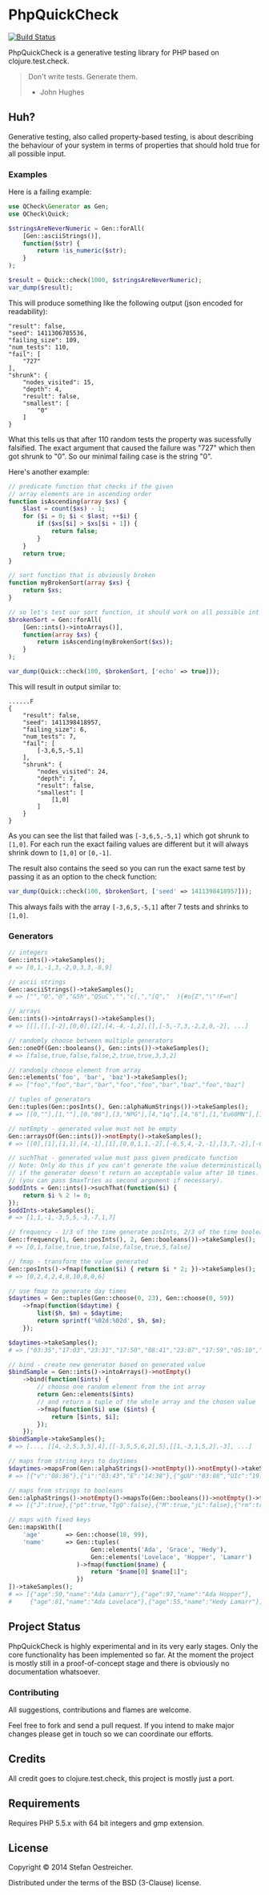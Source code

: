 # PhpQuickCheck

[![Build Status](https://travis-ci.org/steos/php-quickcheck.svg?branch=master)](https://travis-ci.org/steos/php-quickcheck)

PhpQuickCheck is a generative testing library for PHP based on
clojure.test.check.

> Don't write tests. Generate them.
> - John Hughes

## Huh?

Generative testing, also called property-based testing, is about
describing the behaviour of your system in terms of properties that
should hold true for all possible input.

### Examples

Here is a failing example:

```php
use QCheck\Generator as Gen;
use QCheck\Quick;

$stringsAreNeverNumeric = Gen::forAll(
    [Gen::asciiStrings()],
    function($str) {
        return !is_numeric($str);
    }
);

$result = Quick::check(1000, $stringsAreNeverNumeric);
var_dump($result);
```

This will produce something like the following output (json encoded for readability):

```
"result": false,
"seed": 1411306705536,
"failing_size": 109,
"num_tests": 110,
"fail": [
    "727"
],
"shrunk": {
    "nodes_visited": 15,
    "depth": 4,
    "result": false,
    "smallest": [
        "0"
    ]
}
```

What this tells us that after 110 random tests the property was sucessfully falsified.
The exact argument that caused the failure was "727" which then got shrunk to "0".
So our minimal failing case is the string "0".

Here's another example:

```php
// predicate function that checks if the given
// array elements are in ascending order
function isAscending(array $xs) {
    $last = count($xs) - 1;
    for ($i = 0; $i < $last; ++$i) {
        if ($xs[$i] > $xs[$i + 1]) {
            return false;
        }
    }
    return true;
}

// sort function that is obviously broken
function myBrokenSort(array $xs) {
    return $xs;
}

// so let's test our sort function, it should work on all possible int arrays
$brokenSort = Gen::forAll(
    [Gen::ints()->intoArrays()],
    function(array $xs) {
        return isAscending(myBrokenSort($xs));
    }
);

var_dump(Quick::check(100, $brokenSort, ['echo' => true]));

```

This will result in output similar to:
```
......F
{
    "result": false,
    "seed": 1411398418957,
    "failing_size": 6,
    "num_tests": 7,
    "fail": [
        [-3,6,5,-5,1]
    ],
    "shrunk": {
        "nodes_visited": 24,
        "depth": 7,
        "result": false,
        "smallest": [
            [1,0]
        ]
    }
}

```

As you can see the list that failed was `[-3,6,5,-5,1]` which got shrunk to `[1,0]`. For each run
the exact failing values are different but it will always shrink down to `[1,0]` or `[0,-1]`.

The result also contains the seed so you can run the exact same test by passing it as an option
to the check function:

```php
var_dump(Quick::check(100, $brokenSort, ['seed' => 1411398418957]));
```

This always fails with the array `[-3,6,5,-5,1]` after 7 tests and shrinks to `[1,0]`.

### Generators

```php
// integers
Gen::ints()->takeSamples();
# => [0,1,-1,3,-2,0,3,3,-8,9]

// ascii strings
Gen::asciiStrings()->takeSamples();
# => ["","O","@","&5h","QSuC","","c[,","[Q","  ){#o{Z","\"!F=n"]

// arrays
Gen::ints()->intoArrays()->takeSamples();
# => [[],[],[-2],[0,0],[2],[4,-4,-1,2],[],[-5,-7,3,-2,2,0,-2], ...]

// randomly choose between multiple generators
Gen::oneOf(Gen::booleans(), Gen::ints())->takeSamples();
# => [false,true,false,false,2,true,true,3,3,2]

// randomly choose element from array
Gen::elements('foo', 'bar', 'baz')->takeSamples();
# => ["foo","foo","bar","bar","foo","foo","bar","baz","foo","baz"]

// tuples of generators
Gen::tuples(Gen::posInts(), Gen::alphaNumStrings())->takeSamples();
# => [[0,""],[1,""],[0,"86"],[3,"NPG"],[4,"1q"],[4,"6"],[1,"Eu60MN"],[1,"6q9D8wm"], ...]

// notEmpty - generated value must not be empty
Gen::arraysOf(Gen::ints())->notEmpty()->takeSamples();
# => [[0],[1],[1,1],[4,-1],[1],[0,0,1,1,-2],[-6,5,4,-2,-1],[3,7,-2],[-6,5],[-1,1,-4]]

// suchThat - generated value must pass given predicate function
// Note: Only do this if you can't generate the value deterministically. SuchThat may fail
// if the generator doesn't return an acceptable value after 10 times.
// (you can pass $maxTries as second argument if necessary).
$oddInts = Gen::ints()->suchThat(function($i) {
    return $i % 2 != 0;
});
$oddInts->takeSamples();
# => [1,1,-1,-3,5,5,-3,-7,1,7]

// frequency - 1/3 of the time generate posInts, 2/3 of the time booleans
Gen::frequency(1, Gen::posInts(), 2, Gen::booleans())->takeSamples();
# => [0,1,false,true,true,false,false,true,5,false]

// fmap - transform the value generated
Gen::posInts()->fmap(function($i) { return $i * 2; })->takeSamples();
# => [0,2,4,2,4,8,10,8,0,6]

// use fmap to generate day times
$daytimes = Gen::tuples(Gen::choose(0, 23), Gen::choose(0, 59))
    ->fmap(function($daytime) {
        list($h, $m) = $daytime;
        return sprintf('%02d:%02d', $h, $m);
    });

$daytimes->takeSamples();
# => ["03:35","17:03","23:31","17:50","08:41","23:07","17:59","05:10","03:47","09:36"]

// bind - create new generator based on generated value
$bindSample = Gen::ints()->intoArrays()->notEmpty()
    ->bind(function($ints) {
        // choose one random element from the int array
        return Gen::elements($ints)
        // and return a tuple of the whole array and the chosen value
        ->fmap(function($i) use ($ints) {
            return [$ints, $i];
        });
    });
$bindSample->takeSamples();
# => [..., [[4,-2,5,3,5],4],[[-3,5,5,6,2],5],[[1,-3,1,5,2],-3], ...]

// maps from string keys to daytimes
$daytimes->mapsFrom(Gen::alphaStrings()->notEmpty())->notEmpty()->takeSamples();
# => [{"v":"08:36"},{"i":"03:43","E":"14:38"},{"gUU":"03:08","UIc":"19:24"}, ...]

// maps from strings to booleans
Gen::alphaStrings()->notEmpty()->mapsTo(Gen::booleans())->notEmpty()->takeSamples();
# => [{"J":true},{"pt":true,"TgQ":false},{"M":true,"jL":false},{"rm":true}, ...]

// maps with fixed keys
Gen::mapsWith([
    'age'       => Gen::choose(18, 99),
    'name'      => Gen::tuples(
                       Gen::elements('Ada', 'Grace', 'Hedy'),
                       Gen::elements('Lovelace', 'Hopper', 'Lamarr')
                   )->fmap(function($name) {
                       return "$name[0] $name[1]";
                   })
])->takeSamples();
# => [{"age":50,"name":"Ada Lamarr"},{"age":97,"name":"Ada Hopper"},
#     {"age":81,"name":"Ada Lovelace"},{"age":55,"name":"Hedy Lamarr"}, ...]
```

## Project Status

PhpQuickCheck is highly experimental and in its very early stages. Only
the core functionality has been implemented so far. At the moment the
project is mostly still in a proof-of-concept stage and there is
obviously no documentation whatsoever.

### Contributing

All suggestions, contributions and flames are welcome.

Feel free to fork and send a pull request. If you intend to make
major changes please get in touch so we can coordinate our efforts.

## Credits

All credit goes to clojure.test.check, this project is mostly just a
port.

## Requirements

Requires PHP 5.5.x with 64 bit integers and gmp extension.

## License

Copyright © 2014 Stefan Oestreicher.

Distributed under the terms of the BSD (3-Clause) license.

